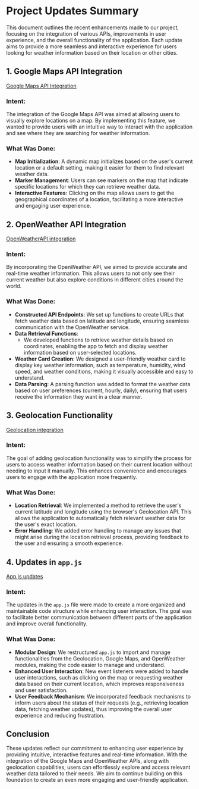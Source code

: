# Project Updates Summary

This document outlines the recent enhancements made to our project, focusing on the integration of various APIs, improvements in user experience, and the overall functionality of the application. Each update aims to provide a more seamless and interactive experience for users looking for weather information based on their location or other cities.

## 1. Google Maps API Integration
[Google Maps API Integration](GoogleMaps.md)

### Intent:
The integration of the Google Maps API was aimed at allowing users to visually explore locations on a map. By implementing this feature, we wanted to provide users with an intuitive way to interact with the application and see where they are searching for weather information.

### What Was Done:
- **Map Initialization**: A dynamic map initializes based on the user's current location or a default setting, making it easier for them to find relevant weather data.
- **Marker Management**: Users can see markers on the map that indicate specific locations for which they can retrieve weather data.
- **Interactive Features**: Clicking on the map allows users to get the geographical coordinates of a location, facilitating a more interactive and engaging user experience.

## 2. OpenWeather API Integration
[OpenWeatherAPI integration](OpenWeatherApi.md)

### Intent:
By incorporating the OpenWeather API, we aimed to provide accurate and real-time weather information. This allows users to not only see their current weather but also explore conditions in different cities around the world.

### What Was Done:
- **Constructed API Endpoints**: We set up functions to create URLs that fetch weather data based on latitude and longitude, ensuring seamless communication with the OpenWeather service.
- **Data Retrieval Functions**:
    - We developed functions to retrieve weather details based on coordinates, enabling the app to fetch and display weather information based on user-selected locations.
- **Weather Card Creation**: We designed a user-friendly weather card to display key weather information, such as temperature, humidity, wind speed, and weather conditions, making it visually accessible and easy to understand.
- **Data Parsing**: A parsing function was added to format the weather data based on user preferences (current, hourly, daily), ensuring that users receive the information they want in a clear manner.

## 3. Geolocation Functionality
[Geolocation integration](Geolocation.md)

### Intent:
The goal of adding geolocation functionality was to simplify the process for users to access weather information based on their current location without needing to input it manually. This enhances convenience and encourages users to engage with the application more frequently.

### What Was Done:
- **Location Retrieval**: We implemented a method to retrieve the user's current latitude and longitude using the browser's Geolocation API. This allows the application to automatically fetch relevant weather data for the user's exact location.
- **Error Handling**: We added error handling to manage any issues that might arise during the location retrieval process, providing feedback to the user and ensuring a smooth experience.

## 4. Updates in `app.js`
[App.js updates](AppJs_Updates.md)

### Intent:
The updates in the `app.js` file were made to create a more organized and maintainable code structure while enhancing user interaction. The goal was to facilitate better communication between different parts of the application and improve overall functionality.

### What Was Done:
- **Modular Design**: We restructured `app.js` to import and manage functionalities from the Geolocation, Google Maps, and OpenWeather modules, making the code easier to manage and understand.
- **Enhanced User Interaction**: New event listeners were added to handle user interactions, such as clicking on the map or requesting weather data based on their current location, which improves responsiveness and user satisfaction.
- **User Feedback Mechanism**: We incorporated feedback mechanisms to inform users about the status of their requests (e.g., retrieving location data, fetching weather updates), thus improving the overall user experience and reducing frustration.

## Conclusion

These updates reflect our commitment to enhancing user experience by providing intuitive, interactive features and real-time information. With the integration of the Google Maps and OpenWeather APIs, along with geolocation capabilities, users can effortlessly explore and access relevant weather data tailored to their needs. We aim to continue building on this foundation to create an even more engaging and user-friendly application.
